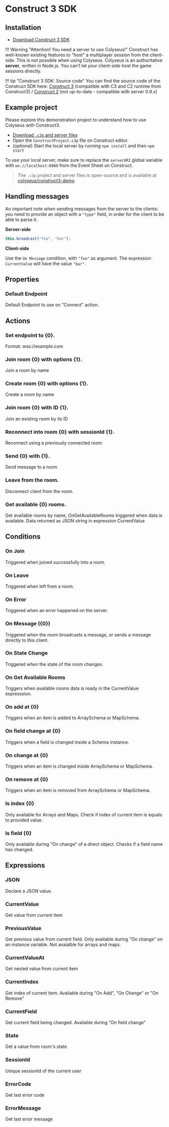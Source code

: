 # Construct 3 SDK

## Installation

- [Download Construct 3 SDK](https://www.construct.net/en/make-games/addons/111/colyseus-multiplayer-sdk)

!!! Warning "Attention! You need a server to use Colyseus!"
    Construct has well-known existing features to "host" a multiplayer session from the client-side. This is not possible when using Colyseus. Colyseus is an authoritative **server**, written in Node.js. You can't let your client-side host the game sessions directly.

!!! tip "Construct 3 SDK: Source code"
    You can find the source code of the Construct SDK here: [Construct 3](https://github.com/colyseus/colyseus-construct3) (compatible with C3 and C2 runtime from Construct3) / [Construct 2](https://github.com/colyseus/colyseus-construct2) (not up-to-date - compatible with server 0.9.x)

## Example project

Please explore this demonstration project to understand how to use Colyseus with Construct3.

- [Download `.c3p` and server files](https://github.com/colyseus/construct3-demo/archive/refs/heads/master.zip)
- Open the `ConstructProject.c3p` file on Construct editor.
- (optional) Start the local server by running `npm install` and then `npm start`

To use your local server, make sure to replace the `serverURI` global variable with `ws://localhost:8080` from the Event Sheet on Construct.

> The `.c3p` project and server files is open-source and is available at [colyseus/construct3-demo](https://github.com/colyseus/construct3-demo/)

## Handling messages

An important note when sending messages from the server to the clients: you need
to provide an object with a `"type"` field, in order for the client to be able
to parse it.

**Server-side**

```typescript
this.broadcast("foo", "bar");
```

**Client-side**

Use the `On Message` condition, with `"foo"` as argument. The expression `CurrentValue` will have the value `"bar"`.


## Properties

### Default Endpoint
Default Endpoint to use on "Connect" action.

## Actions

### Set endpoint to {0}.
Format: wss://example.com

### Join room {0} with options {1}.
Join a room by name

### Create room {0} with options {1}.
Create a room by name

### Join room {0} with ID {1}.
Join an existing room by its ID

### Reconnect into room {0} with sessionId {1}.
Reconnect using a previously connected room

### Send {0} with {1}.
Send message to a room

### Leave from the room.
Disconnect client from the room.

### Get available {0} rooms.
Get available rooms by name, OnGetAvailableRooms triggered when data is available. Data returned as JSON string in expression CurrentValue

## Conditions

### On Join
Triggered when joined successfully into a room.

### On Leave
Triggered when left from a room.

### On Error
Triggered when an error happened on the server.

### On Message ({0})
Triggered when the room broadcasts a message, or sends a message directly to this client.

### On State Change
Triggered when the state of the room changes.

### On Get Available Rooms
Triggers when available rooms data is ready in the CurrentValue expresssion.

### On add at {0}
Triggers when an item is added to ArraySchema or MapSchema.

### On field change at {0}
Triggers when a field is changed inside a Schema instance.

### On change at {0}
Triggers when an item is changed inside ArraySchema or MapSchema.

### On remove at {0}
Triggers when an item is removed from ArraySchema or MapSchema.

### Is index {0}
Only available for Arrays and Maps. Check if index of current item is equals to provided value.

### Is field {0}
Only available during "On change" of a direct object. Checks if a field name has changed.

## Expressions

### JSON
Declare a JSON value.

### CurrentValue
Get value from current item

### PreviousValue
Get previous value from current field. Only available during "On change" on an instance variable. Not avaialble for arrays and maps.

### CurrentValueAt
Get nested value from current item

### CurrentIndex
Get index of current item. Available during "On Add", "On Change" or "On Remove"

### CurrentField
Get current field being changed. Available during "On field change"

### State
Get a value from room's state

### SessionId
Unique sessionId of the current user

### ErrorCode
Get last error code

### ErrorMessage
Get last error message

